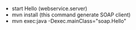 + start Hello (webservice.server)
+ mvn install (this command generate SOAP client)
+ mvn exec:java -Dexec.mainClass="soap.Hello"
